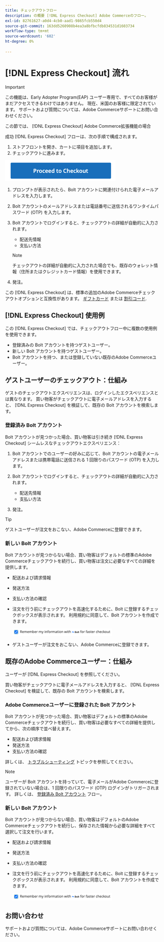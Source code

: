 ```yaml
---
title: チェックアウトフロー
description: の概要 [!DNL Express Checkout] Adobe Commerceのフロー。
exl-id: 82761627-a0d4-4cb0-aad1-9865fcb550d4
source-git-commit: 163dd5260908b4ea3a8bfbcfdb834531d1603734
workflow-type: tm+mt
source-wordcount: '602'
ht-degree: 0%

---
```


# [!DNL Express Checkout] 流れ

>[!IMPORTANT]
>
> この機能は、Early Adopter Program(EAP) ユーザー専用で、すべてのお客様がまだアクセスできるわけではありません。 現在、米国のお客様に限定されています。 サポートおよび質問については、Adobe Commerceサポートにお問い合わせください。

この節では、 [!DNL Express Checkout] Adobe Commerce拡張機能の場合

成功 [!DNL Express Checkout] フローは、次の手順で構成されます。

1. ストアフロントを開き、カートに項目を追加します。
1. チェックアウトに進みます。

![チェックアウト](../assets/proceed-checkout.png)

1. プロンプトが表示されたら、Bolt アカウントに関連付けられた電子メールアドレスを入力します。
1. Bolt アカウントのメールアドレスまたは電話番号に送信されるワンタイムパスワード (OTP) を入力します。
1. Bolt アカウントでログインすると、チェックアウトの詳細が自動的に入力されます。

   - 配送先情報
   - 支払い方法

   >[!NOTE]
   >
   > チェックアウトの詳細が自動的に入力された場合でも、既存のウォレット情報（住所またはクレジットカード情報）を使用できます。

1. 発注。

この [!DNL Express Checkout] は、標準の追加のAdobe Commerceチェックアウトオプションと互換性があります。 [ギフトカード](https://docs.magento.com/user-guide/catalog/product-gift-card.html) または [割引コード](https://docs.magento.com/user-guide/marketing/price-rules-cart-coupon.html).

## [!DNL Express Checkout] 使用例

この [!DNL Express Checkout] では、チェックアウトフロー中に複数の使用例を使用できます。

- 登録済みの Bolt アカウントを持つゲストユーザー。
- 新しい Bolt アカウントを持つゲストユーザー。
- Bolt アカウントを持つ、または登録していない既存のAdobe Commerceユーザー。

## ゲストユーザーのチェックアウト：仕組み

ゲストのチェックアウトエクスペリエンスは、ログインしたエクスペリエンスとは異なります。 買い物客がチェックアウトに電子メールアドレスを入力すると、 [!DNL Express Checkout] を検証して、既存の Bolt アカウントを検索します。

### 登録済み Bolt アカウント

Bolt アカウントが見つかった場合、買い物客は引き続き [!DNL Express Checkout] シームレスなチェックアウトエクスペリエンス：

1. Bolt アカウントでのユーザーの好みに応じて、Bolt アカウントの電子メールアドレスまたは携帯電話に送信される 1 回限りのパスワード (OTP) を入力します。
1. Bolt アカウントでログインすると、チェックアウトの詳細が自動的に入力されます。

   - 配送先情報
   - 支払い方法

1. 発注。

>[!TIP]
>
> ゲストユーザーが注文をおこない、Adobe Commerceに登録できます。

### 新しい Bolt アカウント

Bolt アカウントが見つからない場合、買い物客はデフォルトの標準のAdobe Commerceチェックアウトを続行し、買い物客は注文に必要なすべての詳細を提供します。

- 配送および請求情報
- 発送方法
- 支払い方法の確認
- 注文を行う前にチェックアウトを高速化するために、Bolt に登録するチェックボックスが表示されます。 利用規約に同意して、Bolt アカウントを作成できます。

   ![ボルトを記憶](../assets/checked-bolt.png)

- ゲストユーザーが注文をおこない、Adobe Commerceに登録できます。

## 既存のAdobe Commerceユーザー：仕組み

ユーザーが [!DNL Express Checkout] を参照してください。

買い物客がチェックアウトに電子メールアドレスを入力すると、 [!DNL Express Checkout] を検証して、既存の Bolt アカウントを検索します。

### Adobe Commerceユーザーに登録された Bolt アカウント

Bolt アカウントが見つかった場合、買い物客はデフォルトの標準のAdobe Commerceチェックアウトを続行し、買い物客は必要なすべての詳細を提供してから、次の順序で並べ替えます。

- 配送および請求情報
- 発送方法
- 支払い方法の確認

詳しくは、 [トラブルシューティング](../express-checkout/troubleshooting.md) トピックを参照してください。

>[!NOTE]
>
> ユーザーが Bolt アカウントを持っていて、電子メールがAdobe Commerceに登録されていない場合は、1 回限りのパスワード (OTP) ログインがトリガーされます。 詳しくは、 [登録済み Bolt アカウント](#registered-bolt-account) フロー。

### 新しい Bolt アカウント

Bolt アカウントが見つからない場合、買い物客はデフォルトのAdobe Commerceチェックアウトを続行し、保存された情報から必要な詳細をすべて選択して注文を行います。

- 配送および請求情報
- 発送方法
- 支払い方法の確認
- 注文を行う前にチェックアウトを高速化するために、Bolt に登録するチェックボックスが表示されます。 利用規約に同意して、Bolt アカウントを作成できます。

   ![ボルトを記憶](../assets/checked-bolt.png)

## お問い合わせ

サポートおよび質問については、Adobe Commerceサポートにお問い合わせください。
